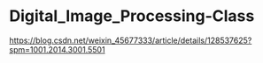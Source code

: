 # Digital_Image_Processing-Class

https://blog.csdn.net/weixin_45677333/article/details/128537625?spm=1001.2014.3001.5501
